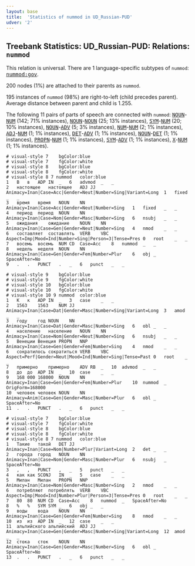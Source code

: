 ```yaml
---
layout: base
title:  'Statistics of nummod in UD_Russian-PUD'
udver: '2'
---
```


## Treebank Statistics: UD_Russian-PUD: Relations: `nummod`

This relation is universal.
There are 1 language-specific subtypes of `nummod`: <tt><a href="ru_pud-dep-nummod-gov.html">nummod:gov</a></tt>.

200 nodes (1%) are attached to their parents as `nummod`.

195 instances of `nummod` (98%) are right-to-left (child precedes parent).
Average distance between parent and child is 1.255.

The following 11 pairs of parts of speech are connected with `nummod`: <tt><a href="ru_pud-pos-NOUN.html">NOUN</a></tt>-<tt><a href="ru_pud-pos-NUM.html">NUM</a></tt> (142; 71% instances), <tt><a href="ru_pud-pos-NOUN.html">NOUN</a></tt>-<tt><a href="ru_pud-pos-NOUN.html">NOUN</a></tt> (25; 13% instances), <tt><a href="ru_pud-pos-SYM.html">SYM</a></tt>-<tt><a href="ru_pud-pos-NUM.html">NUM</a></tt> (20; 10% instances), <tt><a href="ru_pud-pos-NOUN.html">NOUN</a></tt>-<tt><a href="ru_pud-pos-ADV.html">ADV</a></tt> (5; 3% instances), <tt><a href="ru_pud-pos-NUM.html">NUM</a></tt>-<tt><a href="ru_pud-pos-NUM.html">NUM</a></tt> (2; 1% instances), <tt><a href="ru_pud-pos-ADJ.html">ADJ</a></tt>-<tt><a href="ru_pud-pos-NUM.html">NUM</a></tt> (1; 1% instances), <tt><a href="ru_pud-pos-DET.html">DET</a></tt>-<tt><a href="ru_pud-pos-ADV.html">ADV</a></tt> (1; 1% instances), <tt><a href="ru_pud-pos-NOUN.html">NOUN</a></tt>-<tt><a href="ru_pud-pos-DET.html">DET</a></tt> (1; 1% instances), <tt><a href="ru_pud-pos-PROPN.html">PROPN</a></tt>-<tt><a href="ru_pud-pos-NUM.html">NUM</a></tt> (1; 1% instances), <tt><a href="ru_pud-pos-SYM.html">SYM</a></tt>-<tt><a href="ru_pud-pos-ADV.html">ADV</a></tt> (1; 1% instances), <tt><a href="ru_pud-pos-X.html">X</a></tt>-<tt><a href="ru_pud-pos-NUM.html">NUM</a></tt> (1; 1% instances).


~~~ conllu
# visual-style 7	bgColor:blue
# visual-style 7	fgColor:white
# visual-style 8	bgColor:blue
# visual-style 8	fgColor:white
# visual-style 8 7 nummod	color:blue
1	В	в	ADP	IN	_	6	advmod	_	_
2	настоящее	настоящее	ADJ	JJ	Animacy=Inan|Case=Acc|Gender=Neut|Number=Sing|Variant=Long	1	fixed	_	_
3	время	время	NOUN	NN	Animacy=Inan|Case=Acc|Gender=Neut|Number=Sing	1	fixed	_	_
4	период	период	NOUN	NN	Animacy=Inan|Case=Nom|Gender=Masc|Number=Sing	6	nsubj	_	_
5	ожидания	ожидание	NOUN	NN	Animacy=Inan|Case=Gen|Gender=Neut|Number=Sing	4	nmod	_	_
6	составляет	составлять	VERB	VBC	Aspect=Imp|Mood=Ind|Number=Sing|Person=3|Tense=Pres	0	root	_	_
7	восемь	восемь	NUM	CD	Case=Acc	8	nummod	_	_
8	недель	неделя	NOUN	NN	Animacy=Inan|Case=Gen|Gender=Fem|Number=Plur	6	obj	_	SpaceAfter=No
9	.	.	PUNCT	.	_	6	punct	_	_

~~~


~~~ conllu
# visual-style 9	bgColor:blue
# visual-style 9	fgColor:white
# visual-style 10	bgColor:blue
# visual-style 10	fgColor:white
# visual-style 10 9 nummod	color:blue
1	К	к	ADP	IN	_	3	case	_	_
2	1563	1563	NUM	JJ	Animacy=Inan|Case=Dat|Gender=Masc|Number=Sing|Variant=Long	3	amod	_	_
3	году	год	NOUN	NN	Animacy=Inan|Case=Dat|Gender=Masc|Number=Sing	6	obl	_	_
4	население	население	NOUN	NN	Animacy=Inan|Case=Nom|Gender=Neut|Number=Sing	6	nsubj	_	_
5	Венеции	Венеция	PROPN	NNP	Animacy=Inan|Case=Gen|Gender=Fem|Number=Sing	4	nmod	_	_
6	сократилось	сократиться	VERB	VBC	Aspect=Perf|Gender=Neut|Mood=Ind|Number=Sing|Tense=Past	0	root	_	_
7	примерно	примерно	ADV	RB	_	10	advmod	_	_
8	до	до	ADP	IN	_	10	case	_	_
9	168 000	168000	NOUN	NN	Animacy=Inan|Case=Gen|Gender=Fem|Number=Plur	10	nummod	_	OrigForm=168000
10	человек	человек	NOUN	NN	Animacy=Anim|Case=Gen|Gender=Masc|Number=Plur	6	obl	_	SpaceAfter=No
11	.	.	PUNCT	.	_	6	punct	_	_

~~~


~~~ conllu
# visual-style 7	bgColor:blue
# visual-style 7	fgColor:white
# visual-style 8	bgColor:blue
# visual-style 8	fgColor:white
# visual-style 8 7 nummod	color:blue
1	Такие	такой	DET	JJ	Animacy=Inan|Case=Nom|Number=Plur|Variant=Long	2	det	_	_
2	города	город	NOUN	NN	Animacy=Inan|Case=Nom|Gender=Masc|Number=Plur	6	nsubj	_	SpaceAfter=No
3	,	,	PUNCT	,	_	5	punct	_	_
4	как	как	SCONJ	IN	_	5	case	_	_
5	Милан	Милан	PROPN	NNP	Animacy=Inan|Case=Nom|Gender=Masc|Number=Sing	2	nmod	_	_
6	потребляют	потреблять	VERB	VBC	Aspect=Imp|Mood=Ind|Number=Plur|Person=3|Tense=Pres	0	root	_	_
7	80	80	NUM	CD	Case=Acc	8	nummod	_	SpaceAfter=No
8	%	%	SYM	SYM	_	6	obj	_	_
9	воды	вода	NOUN	NN	Animacy=Inan|Case=Gen|Gender=Fem|Number=Sing	8	nmod	_	_
10	из	из	ADP	IN	_	12	case	_	_
11	альпийского	альпийский	ADJ	JJ	Animacy=Inan|Case=Gen|Gender=Masc|Number=Sing|Variant=Long	12	amod	_	_
12	стока	сток	NOUN	NN	Animacy=Inan|Case=Gen|Gender=Masc|Number=Sing	6	obl	_	SpaceAfter=No
13	.	.	PUNCT	.	_	6	punct	_	_

~~~


